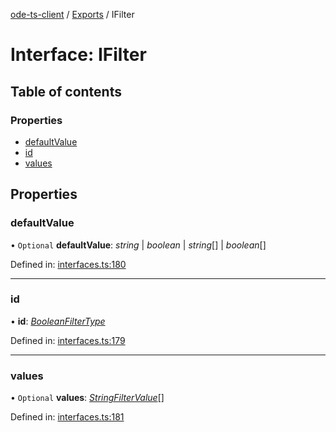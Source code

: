 [ode-ts-client](../README.md) / [Exports](../modules.md) / IFilter

# Interface: IFilter

## Table of contents

### Properties

- [defaultValue](ifilter.md#defaultvalue)
- [id](ifilter.md#id)
- [values](ifilter.md#values)

## Properties

### defaultValue

• `Optional` **defaultValue**: *string* \| *boolean* \| *string*[] \| *boolean*[]

Defined in: [interfaces.ts:180](https://github.com/opendigitaleducation/infrontexplore/blob/2f94543/src/ts/interfaces.ts#L180)

___

### id

• **id**: [*BooleanFilterType*](../modules.md#booleanfiltertype)

Defined in: [interfaces.ts:179](https://github.com/opendigitaleducation/infrontexplore/blob/2f94543/src/ts/interfaces.ts#L179)

___

### values

• `Optional` **values**: [*StringFilterValue*](../modules.md#stringfiltervalue)[]

Defined in: [interfaces.ts:181](https://github.com/opendigitaleducation/infrontexplore/blob/2f94543/src/ts/interfaces.ts#L181)

